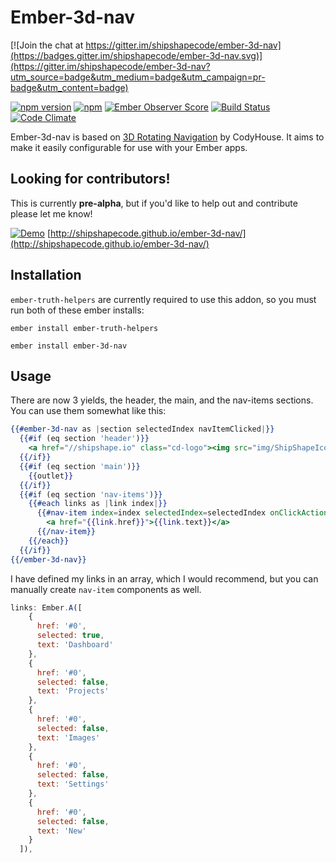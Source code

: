 # Ember-3d-nav

[![Join the chat at https://gitter.im/shipshapecode/ember-3d-nav](https://badges.gitter.im/shipshapecode/ember-3d-nav.svg)](https://gitter.im/shipshapecode/ember-3d-nav?utm_source=badge&utm_medium=badge&utm_campaign=pr-badge&utm_content=badge)

[![npm version](https://badge.fury.io/js/ember-3d-nav.svg)](http://badge.fury.io/js/ember-3d-nav)
[![npm](https://img.shields.io/npm/dm/ember-3d-nav.svg)]()
[![Ember Observer Score](http://emberobserver.com/badges/ember-3d-nav.svg)](http://emberobserver.com/addons/ember-3d-nav)
[![Build Status](https://travis-ci.org/shipshapecode/ember-3d-nav.svg?branch=master)](https://travis-ci.org/shipshapecode/ember-3d-nav)
[![Code Climate](https://codeclimate.com/github/shipshapecode/ember-3d-nav/badges/gpa.svg)](https://codeclimate.com/github/shipshapecode/ember-3d-nav)

Ember-3d-nav is based on [3D Rotating Navigation](https://codyhouse.co/gem/3d-rotating-navigation/) by CodyHouse. 
It aims to make it easily configurable for use with your Ember apps.

## Looking for contributors!
This is currently **pre-alpha**, but if you'd like to help out and contribute please let me know!

[![Demo](http://i.imgur.com/408RMvv.gif)](http://shipshapecode.github.io/ember-3d-nav/)
[http://shipshapecode.github.io/ember-3d-nav/](http://shipshapecode.github.io/ember-3d-nav/)

## Installation

`ember-truth-helpers` are currently required to use this addon, so you must run both of these ember installs:

`ember install ember-truth-helpers`

`ember install ember-3d-nav`

## Usage

There are now 3 yields, the header, the main, and the nav-items sections. You can use them somewhat like this:

```hbs
{{#ember-3d-nav as |section selectedIndex navItemClicked|}}
  {{#if (eq section 'header')}}
    <a href="//shipshape.io" class="cd-logo"><img src="img/ShipShapeIcon.svg" alt="Logo"></a>
  {{/if}}
  {{#if (eq section 'main')}}
    {{outlet}}
  {{/if}}
  {{#if (eq section 'nav-items')}}
    {{#each links as |link index|}}
      {{#nav-item index=index selectedIndex=selectedIndex onClickAction=navItemClicked}}
        <a href="{{link.href}}">{{link.text}}</a>
      {{/nav-item}}
    {{/each}}
  {{/if}}
{{/ember-3d-nav}}
```

I have defined my links in an array, which I would recommend, but you can manually create `nav-item` components as well.

```js
links: Ember.A([
    {
      href: '#0',
      selected: true,
      text: 'Dashboard'
    },
    {
      href: '#0',
      selected: false,
      text: 'Projects'
    },
    {
      href: '#0',
      selected: false,
      text: 'Images'
    },
    {
      href: '#0',
      selected: false,
      text: 'Settings'
    },
    {
      href: '#0',
      selected: false,
      text: 'New'
    }
  ]),
```
